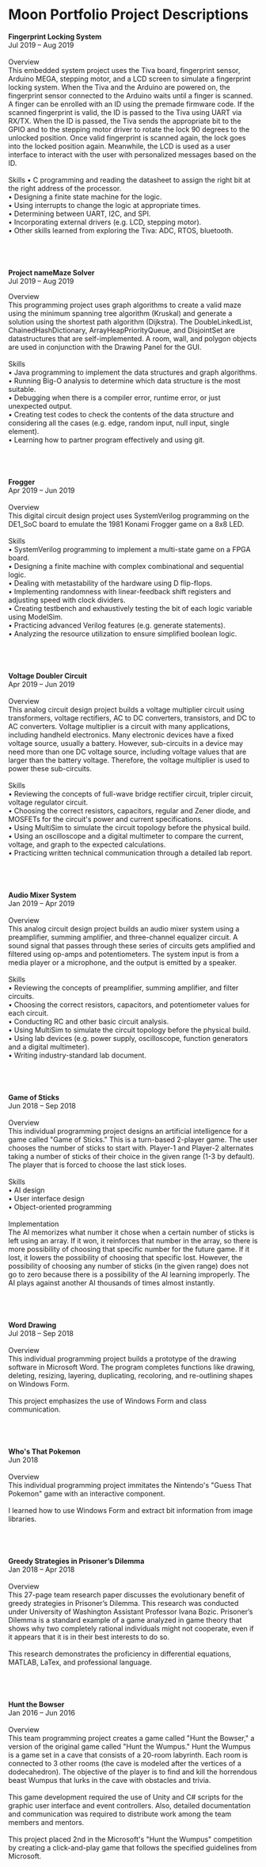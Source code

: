 # Moon Portfolio Project Descriptions

**Fingerprint Locking System** <br />
Jul 2019 – Aug 2019 <br />
<br />
Overview <br />
This embedded system project uses the Tiva board, fingerprint sensor, Arduino MEGA, stepping motor, and a LCD screen to simulate a fingerprint locking system. When the Tiva and the Arduino are powered on, the fingerprint sensor connected to the Arduino waits until a finger is scanned. A finger can be enrolled with an ID using the premade firmware code. If the scanned fingerprint is valid, the ID is passed to the Tiva using UART via RX/TX. When the ID is passed, the Tiva sends the appropriate bit to the GPIO and to the stepping motor driver to rotate the lock 90 degrees to the unlocked position. Once valid fingerprint is scanned again, the lock goes into the locked position again. Meanwhile, the LCD is used as a user interface to interact with the user with personalized messages based on the ID. <br />
<br />
Skills
• C programming and reading the datasheet to assign the right bit at the right address of the processor. <br />
• Designing a finite state machine for the logic. <br />
• Using interrupts to change the logic at appropriate times. <br />
• Determining between UART, I2C, and SPI. <br />
• Incorporating external drivers (e.g. LCD, stepping motor). <br />
• Other skills learned from exploring the Tiva: ADC, RTOS, bluetooth. <br />
<br />
<br />
<br />
<br />
**Project nameMaze Solver** <br />
Jul 2019 – Aug 2019 <br />

Overview <br />
This programming project uses graph algorithms to create a valid maze using the minimum spanning tree algorithm (Kruskal) and generate a solution using the shortest path algorithm (Dijkstra). The DoubleLinkedList, ChainedHashDictionary, ArrayHeapPriorityQueue, and DisjointSet are datastructures that are self-implemented. A room, wall, and polygon objects are used in conjunction with the Drawing Panel for the GUI. <br />
<br />
Skills <br />
• Java programming to implement the data structures and graph algorithms. <br />
• Running Big-O analysis to determine which data structure is the most suitable. <br />
• Debugging when there is a compiler error, runtime error, or just unexpected output. <br />
• Creating test codes to check the contents of the data structure and considering all the cases (e.g. edge, random input, null input, single element). <br />
• Learning how to partner program effectively and using git. <br />
<br />
<br />
<br />
<br />
**Frogger** <br />
Apr 2019 – Jun 2019 <br />
<br />
Overview <br />
This digital circuit design project uses SystemVerilog programming on the DE1_SoC board to emulate the 1981 Konami Frogger game on a 8x8 LED. <br />
<br />
Skills <br />
• SystemVerilog programming to implement a multi-state game on a FPGA board. <br />
• Designing a finite machine with complex combinational and sequential logic. <br />
• Dealing with metastability of the hardware using D flip-flops. <br />
• Implementing randomness with linear-feedback shift registers and adjusting speed with clock dividers. <br />
• Creating testbench and exhaustively testing the bit of each logic variable using ModelSim. <br />
• Practicing advanced Verilog features (e.g. generate statements). <br />
• Analyzing the resource utilization to ensure simplified boolean logic. <br />
<br />
<br />
<br />
<br />
**Voltage Doubler Circuit** <br />
Apr 2019 – Jun 2019 <br />
<br />
Overview <br />
This analog circuit design project builds a voltage multiplier circuit using transformers, voltage rectifiers, AC to DC converters, transistors, and DC to AC converters. Voltage multiplier is a circuit with many applications, including handheld electronics. Many electronic devices have a fixed voltage source, usually a battery. However, sub-circuits in a device may need more than one DC voltage source, including voltage values that are larger than the battery voltage. Therefore, the voltage multiplier is used to power these sub-circuits. <br />
<br />
Skills <br />
• Reviewing the concepts of full-wave bridge rectifier circuit, tripler circuit, voltage regulator circuit. <br />
• Choosing the correct resistors, capacitors, regular and Zener diode, and MOSFETs for the circuit's power and current specifications. <br />
• Using MultiSim to simulate the circuit topology before the physical build. <br />
• Using an oscilloscope and a digital multimeter to compare the current, voltage, and graph to the expected calculations. <br />
• Practicing written technical communication through a detailed lab report. <br />
<br />
<br />
<br />
<br />
**Audio Mixer System** <br />
Jan 2019 – Apr 2019 <br />
<br />
Overview <br />
This analog circuit design project builds an audio mixer system using a preamplifier, summing amplifier, and three-channel equalizer circuit. A sound signal that passes through these series of circuits gets amplified and filtered using op-amps and potentiometers. The system input is from a media player or a microphone, and the output is emitted by a speaker. <br />
<br />
Skills <br />
• Reviewing the concepts of preamplifier, summing amplifier, and filter circuits. <br />
• Choosing the correct resistors, capacitors, and potentiometer values for each circuit. <br />
• Conducting RC and other basic circuit analysis. <br />
• Using MultiSim to simulate the circuit topology before the physical build. <br />
• Using lab devices (e.g. power supply, oscilloscope, function generators and a digital multimeter). <br />
• Writing industry-standard lab document. <br />
<br />
<br />
<br />
<br />
**Game of Sticks** <br />
Jun 2018 – Sep 2018 <br />
<br />
Overview <br />
This individual programming project designs an artificial intelligence for a game called "Game of Sticks." This is a turn-based 2-player game. The user chooses the number of sticks to start with. Player-1 and Player-2 alternates taking a number of sticks of their choice in the given range (1-3 by default). The player that is forced to choose the last stick loses. <br />
<br />
Skills <br />
• AI design <br />
• User interface design <br />
• Object-oriented programming <br />
<br />
Implementation <br />
The AI memorizes what number it chose when a certain number of sticks is left using an array. If it won, it reinforces that number in the array, so there is more possibility of choosing that specific number for the future game. If it lost, it lowers the possibility of choosing that specific lost. However, the possibility of choosing any number of sticks (in the given range) does not go to zero because there is a possibility of the AI learning improperly. The AI plays against another AI thousands of times almost instantly. <br />
<br />
<br />
<br />
<br />
**Word Drawing** <br />
Jul 2018 – Sep 2018 <br />
<br />
Overview <br />
This individual programming project builds a prototype of the drawing software in Microsoft Word. The program completes functions like drawing, deleting, resizing, layering, duplicating, recoloring, and re-outlining shapes on Windows Form. <br />
<br />
This project emphasizes the use of Windows Form and class communication. <br />
<br />
<br />
<br />
<br />
**Who's That Pokemon** <br />
Jun 2018 <br />
<br />
Overview <br />
This individual programming project immitates the Nintendo's "Guess That Pokemon" game with an interactive component. <br />
<br />
I learned how to use Windows Form and extract bit information from image libraries. <br />
<br />
<br />
<br />
<br />
**Greedy Strategies in Prisoner’s Dilemma** <br />
Jan 2018 – Apr 2018 <br />
<br />
Overview <br />
This 27-page team research paper discusses the evolutionary benefit of greedy strategies in Prisoner’s Dilemma. This research was conducted under University of Washington Assistant Professor Ivana Bozic. Prisoner’s Dilemma is a standard example of a game analyzed in game theory that shows why two completely rational individuals might not cooperate, even if it appears that it is in their best interests to do so. <br />
<br />
This research demonstrates the proficiency in differential equations, MATLAB, LaTex, and professional language. <br />
<br />
<br />
<br />
<br />
**Hunt the Bowser** <br />
Jan 2016 – Jun 2016 <br />
<br />
Overview <br />
This team programming project creates a game called "Hunt the Bowser," a version of the original game called "Hunt the Wumpus." Hunt the Wumpus is a game set in a cave that consists of a 20-room labyrinth. Each room is connected to 3 other rooms (the cave is modeled after the vertices of a dodecahedron). The objective of the player is to find and kill the horrendous beast Wumpus that lurks in the cave with obstacles and trivia. <br />
<br />
This game development required the use of Unity and C# scripts for the graphic user interface and event controllers. Also, detailed documentation and communication was required to distribute work among the team members and mentors. <br />
<br />
This project placed 2nd in the Microsoft's "Hunt the Wumpus" competition by creating a click-and-play game that follows the specified guidelines from Microsoft.<br />
<br />
